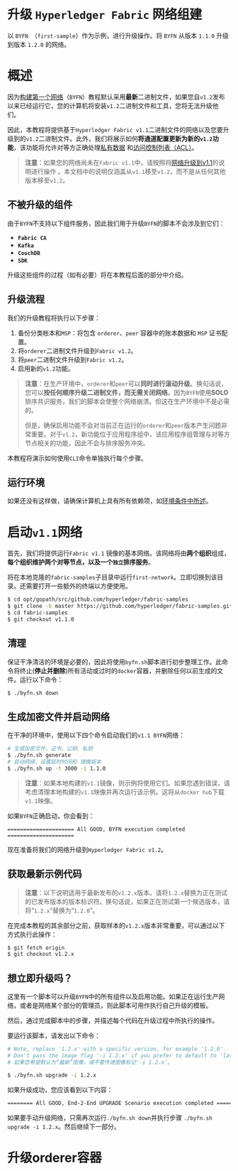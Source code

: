 # 升级 `Hyperledger Fabric` 网络组建

以 `BYFN `（`first-sample`）作为示例，进行升级操作。将 `BYFN` 从版本 `1.1.0` 升级到版本 `1.2.0` 的网络。

# 概述

因为[构建第一个网络](https://hyperledger-fabric.readthedocs.io/en/release-1.2/build_network.html)（`BYFN`）教程默认采用**最新**二进制文件，如果您自`v1.2`发布以来已经运行它，您的计算机将安装`v1.2`二进制文件和工具，您将无法升级他们。

因此，本教程将提供基于`Hyperledger Fabric v1.1`二进制文件的网络以及您要升级到的`v1.2`二进制文件。此外，我们将展示如何**将通道配置更新为新的`v1.2`功能**，该功能将允许对等方正确处理[私有数据](https://hyperledger-fabric.readthedocs.io/en/release-1.2/private-data/private-data.html) 和[访问控制列表（ACL）](https://hyperledger-fabric.readthedocs.io/en/release-1.2/access_control.html)。

> **注意**：如果您的网络尚未在`Fabric v1.1`中，请按照将[网络升级到v1.1](http://hyperledger-fabric.readthedocs.io/en/release-1.1/upgrading_your_network_tutorial.html)的说明进行操作 。本文档中的说明仅涵盖从`v1.1`移至`v1.2`，而不是从任何其他版本移至`v1.2`。

## 不被升级的组件

由于`BYFN`不支持以下组件服务，因此我们用于升级`BYFN`的脚本不会涉及到它们：

- **`Fabric CA`**
- **`Kafka`**
- **`CouchDB`**
- **`SDK`**

升级这些组件的过程（如有必要）将在本教程后面的部分中介绍。

## 升级流程

我们的升级教程将执行以下步骤：

1. 备份分类帐本和`MSP`：将包含 `orderer`、`peer` 容器中的账本数据和 `MSP` 证书配置。
2. 将`orderer`二进制文件升级到`Fabric v1.2`。
3. 将`peer`二进制文件升级到`Fabric v1.2`。
4. 启用新的`v1.2`功能。

> **注意**：在生产环境中，`orderer`和`peer`可以**同时进行滚动升级**。换句话说，您可以**按任何顺序升级二进制文件，而无需关闭网络**。因为`BYFN`使用**SOLO** 排序共识服务，我们的脚本会使整个网络崩溃。但这在生产环境中不是必需的。
>
> 但是，确保启用功能不会对当前正在运行的`orderer`和`peer`版本产生问题非常重要。对于`v1.2`，新功能位于应用程序组中，该应用程序组管理与对等方节点相关的功能，因此不会与排序服务冲突。

本教程将演示如何使用`CLI`命令单独执行每个步骤。 

## 运行环境

如果还没有这样做，请确保计算机上具有所有依赖项，如[环境条件中所述](https://hyperledger-fabric.readthedocs.io/en/release-1.2/prereqs.html)。

# 启动`v1.1`网络

首先，我们将提供运行`Fabric v1.1` 镜像的基本网络。该网络将由**两个组织**组成，**每个组织维护两个对等节点，以及一个`独立`排序服务**。

将在本地克隆的`fabric-samples`子目录中运行`first-network`。立即切换到该目录。还需要打开一些额外的终端以方便使用。

```sh
$ cd opt/gopath/src/github.com/hyperledger/fabric-samples
$ git clone -b master https://github.com/hyperledger/fabric-samples.git
$ cd fabric-samples
$ git checkout v1.1.0
```

## 清理

保证干净清洁的环境是必要的，因此将使用`byfn.sh`脚本进行初步整理工作。此命令将终止(**停止并删除**)所有活动或过时的`docker`容器，并删除任何以前生成的文件。运行以下命令：

```sh
$ ./byfn.sh down
```

## 生成加密文件并启动网络

在干净的环境中，使用以下四个命令启动我们的`v1.1 BYFN`网络： 

```sh
# 生成加密文件，证书、公钥、私钥
$ ./byfn.sh generate
# 启动网络，设置延时时间和 镜像版本
$ ./byfn.sh up -t 3000 -i 1.1.0
```

> **注意**：如果本地构建的`v1.1`镜像，则示例将使用它们。如果您遇到错误，请考虑清理本地构建的`v1.1`映像并再次运行该示例。这将从`docker hub`下载`v1.1`映像。

如果`BYFN`正确启动，你会看到：

```
===================== All GOOD, BYFN execution completed =====================
```

现在准备将我们的网络升级到`Hyperledger Fabric v1.2`。

## 获取最新示例代码

> **注意**：以下说明适用于最新发布的`v1.2.x`版本。请将`1.2.x`替换为正在测试的已发布版本的版本标识符。换句话说，如果正在测试第一个候选版本，请将“`1.2.x`”替换为“`1.2.0`”。

在完成本教程的其余部分之前，获取样本的`v1.2.x`版本非常重要，可以通过以下方式执行此操作：

```sh
$ git fetch origin
$ git checkout v1.2.x
```

## 想立即升级吗？

这里有一个脚本可以升级`BYFN`中的所有组件以及启用功能。如果正在运行生产网络，或者是网络某个部分的管理员，则此脚本可用作执行自己升级的模板。

然后，通过完成脚本中的步骤，并描述每个代码在升级过程中所执行的操作。

要运行该脚本，请发出以下命令：

```sh
# Note, replace '1.2.x' with a specific version, for example '1.2.0'.
# Don't pass the image flag '-i 1.2.x' if you prefer to default to 'latest' images.
# 如果您希望默认为“最新”图像，请不要传递图像标记'-i 1.2.x'。

$ ./byfn.sh upgrade -i 1.2.x
```

如果升级成功，您应该看到以下内容：

```sh
======== All GOOD, End-2-End UPGRADE Scenario execution completed ================
```

如果要手动升级网络，只需再次运行`./byfn.sh down`并执行步骤 `./byfn.sh upgrade -i 1.2.x`。然后继续下一部分。

# 升级orderer容器

